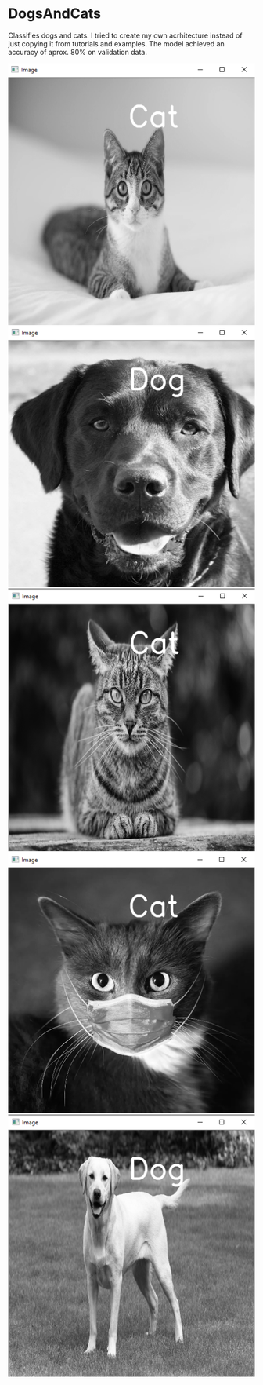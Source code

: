 # DogsAndCats
Classifies dogs and cats.
I tried to create my own acrhitecture instead of just copying it from tutorials and examples.
The model achieved an accuracy of aprox. 80% on validation data.

![alt_text](https://github.com/Tomaslapes/DogsAndCats/blob/main/ScreenShots/Cat1.PNG?raw=true)
![alt_text](https://github.com/Tomaslapes/DogsAndCats/blob/main/ScreenShots/Dog2.PNG?raw=true)
![alt_text](https://github.com/Tomaslapes/DogsAndCats/blob/main/ScreenShots/Cat2.PNG?raw=true)
![alt_text](https://github.com/Tomaslapes/DogsAndCats/blob/main/ScreenShots/Cat3.PNG?raw=true)
![alt_text](https://github.com/Tomaslapes/DogsAndCats/blob/main/ScreenShots/Dog1.PNG?raw=true)
